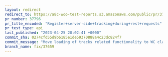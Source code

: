 ```yaml
---
layout: redirect
redirect_to: https://a8c-woo-test-reports.s3.amazonaws.com/public/pr/37796/api/index.html
pr_number: 37796
pr_title_encoded: "Register+server-side+tracking+during+rest+requests"
pr_test_type: api
last_published: "2023-04-25 20:02:41 +0000"
commit_sha: 0274cfd55d9b6185e1de59370888a4c23dc824f7
commit_message: "Move loading of tracks related functionality to WC class"
branch_name: fix/37659
---
```

